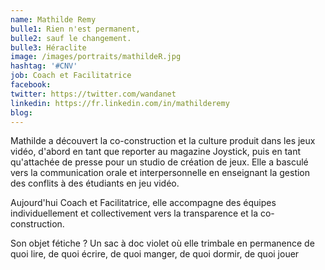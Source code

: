 ```yaml
---
name: Mathilde Remy
bulle1: Rien n'est permanent,
bulle2: sauf le changement.
bulle3: Héraclite
image: /images/portraits/mathildeR.jpg
hashtag: '#CNV'
job: Coach et Facilitatrice
facebook: 
twitter: https://twitter.com/wandanet
linkedin: https://fr.linkedin.com/in/mathilderemy
blog: 
---
```


Mathilde a découvert la co-construction et la culture produit dans les jeux vidéo, 
d'abord en tant que reporter au magazine Joystick, puis en tant qu'attachée de presse 
pour un studio de création de jeux. Elle a basculé vers la communication orale et 
interpersonnelle en enseignant la gestion des conflits à des étudiants en jeu vidéo.

Aujourd'hui Coach et Facilitatrice, elle accompagne des équipes individuellement et 
collectivement vers la transparence et la co-construction.

Son objet fétiche ? Un sac à doc violet où elle trimbale en permanence de quoi lire, 
de quoi écrire, de quoi manger, de quoi dormir, de quoi jouer